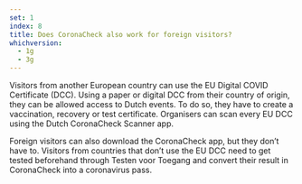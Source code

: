 ```yaml
---
set: 1
index: 8
title: Does CoronaCheck also work for foreign visitors?
whichversion:
  - 1g
  - 3g
---
```

Visitors from another European country can use the EU Digital COVID Certificate (DCC). Using a paper or digital DCC from their country of origin, they can be allowed access to Dutch events. To do so, they have to create a vaccination, recovery or test certificate. Organisers can scan every EU DCC using the Dutch CoronaCheck Scanner app. 

Foreign visitors can also download the CoronaCheck app, but they don’t have to. Visitors from countries that don’t use the EU DCC need to get tested beforehand through Testen voor Toegang and convert their result in CoronaCheck into a coronavirus pass.
